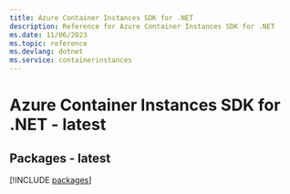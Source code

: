 ```yaml
---
title: Azure Container Instances SDK for .NET
description: Reference for Azure Container Instances SDK for .NET
ms.date: 11/06/2023
ms.topic: reference
ms.devlang: dotnet
ms.service: containerinstances
---
```

# Azure Container Instances SDK for .NET - latest
## Packages - latest
[!INCLUDE [packages](container-instances-index.md)]